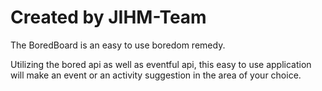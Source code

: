 # Created by JIHM-Team

The BoredBoard is an easy to use boredom remedy. 

Utilizing the bored api as well as eventful api, this easy to use application will make an event or an activity suggestion in the area of your choice. 



